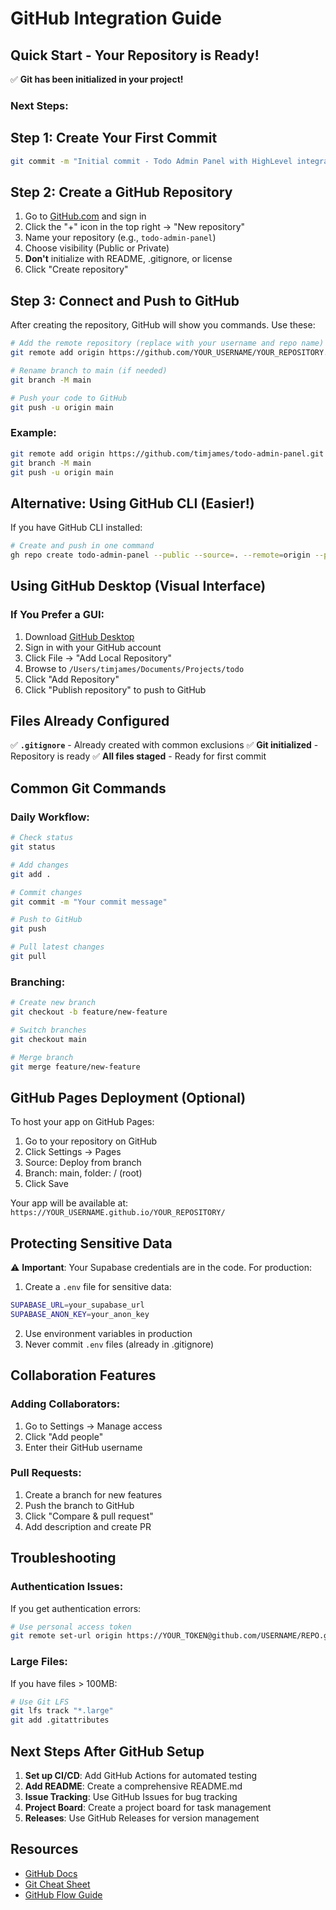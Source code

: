 # GitHub Integration Guide

## Quick Start - Your Repository is Ready!

✅ **Git has been initialized in your project!**

### Next Steps:

## Step 1: Create Your First Commit
```bash
git commit -m "Initial commit - Todo Admin Panel with HighLevel integration"
```

## Step 2: Create a GitHub Repository
1. Go to [GitHub.com](https://github.com) and sign in
2. Click the "+" icon in the top right → "New repository"
3. Name your repository (e.g., `todo-admin-panel`)
4. Choose visibility (Public or Private)
5. **Don't** initialize with README, .gitignore, or license
6. Click "Create repository"

## Step 3: Connect and Push to GitHub
After creating the repository, GitHub will show you commands. Use these:

```bash
# Add the remote repository (replace with your username and repo name)
git remote add origin https://github.com/YOUR_USERNAME/YOUR_REPOSITORY.git

# Rename branch to main (if needed)
git branch -M main

# Push your code to GitHub
git push -u origin main
```

### Example:
```bash
git remote add origin https://github.com/timjames/todo-admin-panel.git
git branch -M main
git push -u origin main
```

## Alternative: Using GitHub CLI (Easier!)

If you have GitHub CLI installed:
```bash
# Create and push in one command
gh repo create todo-admin-panel --public --source=. --remote=origin --push
```

## Using GitHub Desktop (Visual Interface)

### If You Prefer a GUI:
1. Download [GitHub Desktop](https://desktop.github.com)
2. Sign in with your GitHub account
3. Click File → "Add Local Repository"
4. Browse to `/Users/timjames/Documents/Projects/todo`
5. Click "Add Repository"
6. Click "Publish repository" to push to GitHub

## Files Already Configured

✅ **`.gitignore`** - Already created with common exclusions
✅ **Git initialized** - Repository is ready
✅ **All files staged** - Ready for first commit

## Common Git Commands

### Daily Workflow:
```bash
# Check status
git status

# Add changes
git add .

# Commit changes
git commit -m "Your commit message"

# Push to GitHub
git push

# Pull latest changes
git pull
```

### Branching:
```bash
# Create new branch
git checkout -b feature/new-feature

# Switch branches
git checkout main

# Merge branch
git merge feature/new-feature
```

## GitHub Pages Deployment (Optional)

To host your app on GitHub Pages:

1. Go to your repository on GitHub
2. Click Settings → Pages
3. Source: Deploy from branch
4. Branch: main, folder: / (root)
5. Click Save

Your app will be available at:
`https://YOUR_USERNAME.github.io/YOUR_REPOSITORY/`

## Protecting Sensitive Data

⚠️ **Important**: Your Supabase credentials are in the code. For production:

1. Create a `.env` file for sensitive data:
```bash
SUPABASE_URL=your_supabase_url
SUPABASE_ANON_KEY=your_anon_key
```

2. Use environment variables in production
3. Never commit `.env` files (already in .gitignore)

## Collaboration Features

### Adding Collaborators:
1. Go to Settings → Manage access
2. Click "Add people"
3. Enter their GitHub username

### Pull Requests:
1. Create a branch for new features
2. Push the branch to GitHub
3. Click "Compare & pull request"
4. Add description and create PR

## Troubleshooting

### Authentication Issues:
If you get authentication errors:
```bash
# Use personal access token
git remote set-url origin https://YOUR_TOKEN@github.com/USERNAME/REPO.git
```

### Large Files:
If you have files > 100MB:
```bash
# Use Git LFS
git lfs track "*.large"
git add .gitattributes
```

## Next Steps After GitHub Setup

1. **Set up CI/CD**: Add GitHub Actions for automated testing
2. **Add README**: Create a comprehensive README.md
3. **Issue Tracking**: Use GitHub Issues for bug tracking
4. **Project Board**: Create a project board for task management
5. **Releases**: Use GitHub Releases for version management

## Resources

- [GitHub Docs](https://docs.github.com)
- [Git Cheat Sheet](https://education.github.com/git-cheat-sheet-education.pdf)
- [GitHub Flow Guide](https://guides.github.com/introduction/flow/)